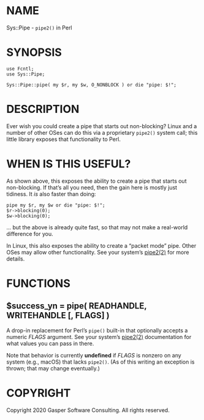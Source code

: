 # NAME

Sys::Pipe - `pipe2()` in Perl

# SYNOPSIS

    use Fcntl;
    use Sys::Pipe;

    Sys::Pipe::pipe( my $r, my $w, O_NONBLOCK ) or die "pipe: $!";

# DESCRIPTION

Ever wish you could create a pipe that starts out non-blocking?
Linux and a number of other OSes can do this via a proprietary `pipe2()`
system call; this little library exposes that functionality to Perl.

# WHEN IS THIS USEFUL?

As shown above, this exposes the ability to create a pipe that starts
out non-blocking. If that’s all you need, then the gain here is mostly just
tidiness. It _is_ also faster than doing:

    pipe my $r, my $w or die "pipe: $!";
    $r->blocking(0);
    $w->blocking(0);

… but the above is already quite fast, so that may not make a real-world
difference for you.

In Linux, this also exposes the ability to create a “packet mode” pipe.
Other OSes may allow other functionality. See your system’s [pipe2(2)](http://man.he.net/man2/pipe2)
for more details.

# FUNCTIONS

## $success\_yn = pipe( READHANDLE, WRITEHANDLE \[, FLAGS\] )

A drop-in replacement for Perl’s `pipe()` built-in that optionally
accepts a numeric _FLAGS_ argument. See your system’s [pipe2(2)](http://man.he.net/man2/pipe2)
documentation for what values you can pass in there.

Note that behavior is currently **undefined** if _FLAGS_ is nonzero on
any system (e.g., macOS) that lacks `pipe2()`. (As of this writing an
exception is thrown; that may change eventually.)

# COPYRIGHT

Copyright 2020 Gasper Software Consulting. All rights reserved.
